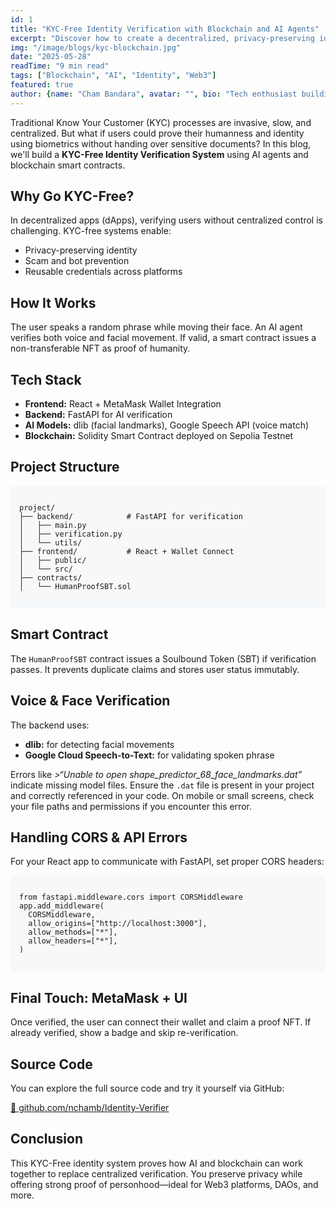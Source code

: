 ```yaml
---
id: 1
title: "KYC-Free Identity Verification with Blockchain and AI Agents"
excerpt: "Discover how to create a decentralized, privacy-preserving identity system using facial movement, voice verification, and smart contracts."
img: "/image/blogs/kyc-blockchain.jpg"
date: "2025-05-28"
readTime: "9 min read"
tags: ["Blockchain", "AI", "Identity", "Web3"]
featured: true
author: {name: "Cham Bandara", avatar: "", bio: "Tech enthusiast building future-proof AI + Web3 solutions."}
---
```


<p>Traditional Know Your Customer (KYC) processes are invasive, slow, and centralized. But what if users could prove their humanness and identity using biometrics without handing over sensitive documents? In this blog, we'll build a <strong>KYC-Free Identity Verification System</strong> using AI agents and blockchain smart contracts.</p>

<h2>Why Go KYC-Free?</h2>
<p>In decentralized apps (dApps), verifying users without centralized control is challenging. KYC-free systems enable:</p>
<ul>
  <li>Privacy-preserving identity</li>
  <li>Scam and bot prevention</li>
  <li>Reusable credentials across platforms</li>
</ul>

<h2>How It Works</h2>
<p>The user speaks a random phrase while moving their face. An AI agent verifies both voice and facial movement. If valid, a smart contract issues a non-transferable NFT as proof of humanity.</p>

<h2>Tech Stack</h2>
<ul>
  <li><strong>Frontend:</strong> React + MetaMask Wallet Integration</li>
  <li><strong>Backend:</strong> FastAPI for AI verification</li>
  <li><strong>AI Models:</strong> dlib (facial landmarks), Google Speech API (voice match)</li>
  <li><strong>Blockchain:</strong> Solidity Smart Contract deployed on Sepolia Testnet</li>
</ul>

<h2>Project Structure</h2>
<div style="max-width: 100%; overflow-x: auto; background: #f6f8fa; border-radius: 6px; padding: 1em; margin-bottom: 1em;">
<pre><code>project/
├── backend/            # FastAPI for verification
│   ├── main.py
│   ├── verification.py
│   └── utils/
├── frontend/           # React + Wallet Connect
│   ├── public/
│   └── src/
├── contracts/
│   └── HumanProofSBT.sol
</code></pre>
</div>

<h2>Smart Contract</h2>
<p>The <code>HumanProofSBT</code> contract issues a Soulbound Token (SBT) if verification passes. It prevents duplicate claims and stores user status immutably.</p>

<h2>Voice & Face Verification</h2>
<p>The backend uses:</p>
<ul>
  <li><strong>dlib:</strong> for detecting facial movements</li>
  <li><strong>Google Cloud Speech-to-Text:</strong> for validating spoken phrase</li>
</ul>
<p>
  Errors like <em style="word-break: break-all;">>“Unable to open shape_predictor_68_face_landmarks.dat”</em> indicate missing model files.
  Ensure the <code>.dat</code> file is present in your project and correctly referenced in your code.
  On mobile or small screens, check your file paths and permissions if you encounter this error.
</p>

<h2>Handling CORS & API Errors</h2>
<p>For your React app to communicate with FastAPI, set proper CORS headers:</p>
<div style="max-width: 100%; overflow-x: auto; background: #f6f8fa; border-radius: 6px; padding: 1em; margin-bottom: 1em;">
<pre><code>from fastapi.middleware.cors import CORSMiddleware
app.add_middleware(
  CORSMiddleware,
  allow_origins=["http://localhost:3000"],
  allow_methods=["*"],
  allow_headers=["*"],
)
</code></pre>
</div>

<h2>Final Touch: MetaMask + UI</h2>
<p>Once verified, the user can connect their wallet and claim a proof NFT. If already verified, show a badge and skip re-verification.</p>

<h2>Source Code</h2>
<p>You can explore the full source code and try it yourself via GitHub:</p>
<p><a href="https://github.com/nchamb/Identity-Verifier.git" target="_blank">🔗 github.com/nchamb/Identity-Verifier</a></p>

<h2>Conclusion</h2>
<p>This KYC-Free identity system proves how AI and blockchain can work together to replace centralized verification. You preserve privacy while offering strong proof of personhood—ideal for Web3 platforms, DAOs, and more.</p>